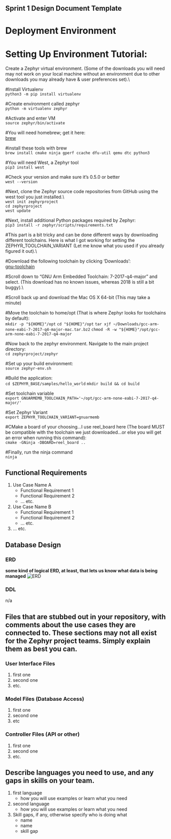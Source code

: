 ## Sprint 1 Design Document Template

# Deployment Environment

# Setting Up Environment Tutorial:

Create a Zephyr virtual environment. (Some of the downloads you will need may not work on your local machine without an environment due to other downloads you may already have & user preferences set).\

#Install Virtualenv\
 `python3 -m pip install virtualenv`

#Create environment called zephyr  
 `python -m virtualenv zephyr`

#Activate and enter VM  
 `source zephyr/bin/activate`

#You will need homebrew; get it here:\
[brew](https://brew.sh)

#install these tools with brew\
`brew install cmake ninja gperf ccache dfu-util qemu dtc python3`  

#You will need West, a Zephyr tool\
 `pip3 install west`  

#Check your version and make sure it’s 0.5.0 or better\
 `west --version`

#Next, clone the Zephyr source code repositories from GitHub using the west tool you just installed.\  
 `west init zephyrproject`  
 `cd zephyrproject`  
 `west update`  

#Next, install additional Python packages required by Zephyr:  
 `pip3 install -r zephyr/scripts/requirements.txt`

#This part is a bit tricky and can be done different ways by downloading different toolchains. Here is what I got working for setting the ZEPHYR_TOOLCHAIN_VARIANT (Let me know what you used if you already figured it out).\

#Download the following toolchain by clicking ‘Downloads’:\
[gnu-toolchain](https://developer.arm.com/tools-and-software/open-source-software/developer-tools/gnu-toolchain/gnu-rm)

#Scroll down to “GNU Arm Embedded Toolchain: 7-2017-q4-major” and select. (This download has no known issues, whereas 2018 is still a bit buggy).\

#Scroll back up and download the Mac OS X 64-bit (This may take a minute)

#Move the toolchain to home/opt (That is where Zephyr looks for toolchains by default):\
`mkdir -p "${HOME}"/opt`
`cd "${HOME}"/opt`
`tar xjf ~/Downloads/gcc-arm-none-eabi-7-2017-q4-major-mac.tar.bz2`
`chmod -R -w "${HOME}"/opt/gcc-arm-none-eabi-7-2017-q4-major`

#Now back to the zephyr environment. Navigate to the main project directory:\
`cd zephyrproject/zephyr`

#Set up your build environment:\
`source zephyr-env.sh`

#Build the application:\
`cd $ZEPHYR_BASE/samples/hello_world`
`mkdir build && cd build`

#Set toolchain variable\
`export GNUARMEMB_TOOLCHAIN_PATH='~/opt/gcc-arm-none-eabi-7-2017-q4-major/'`

#Set Zephyr Variant\
`export ZEPHYR_TOOLCHAIN_VARIANT=gnuarmemb`

#CMake a board of your choosing…I use reel_board here (The board MUST be compatible with the toolchain we just downloaded…or else you will get an error when running this command):\
`cmake -GNinja -DBOARD=reel_board ..`

#Finally, run the ninja command\
`ninja`

## Functional Requirements

1. Use Case Name A
	- Functional Requirement 1
	- Functional Requirement 2
	- ... etc.
2. Use Case Name B		
	- Functional Requirement 1
	- Functional Requirement 2
	- ... etc.
3. ... etc. 

## Database Design

### ERD

**some kind of logical ERD, at least, that lets us know what data is being managed**
![ERD](./images/erd.png)

### DDL 

n/a

## Files that are stubbed out in your repository, with comments about the use cases they are connected to. These sections may not all exist for the Zephyr project teams. Simply explain them as best you can. 

### User Interface Files

1. first one
2. second one
3. etc.


### Model Files (Database Access)

1. first one
2. second one
3. etc


### Controller Files (API or other)

1. first one 
2. second one
3. etc. 

## Describe languages you need to use, and any gaps in skills on your team. 

1. first language 
    - how you will use examples or learn what you need
2. second language 
    - how you will use examples or learn what you need
3. Skill gaps, if any, otherwise specify who is doing what
    - name
    - name
    - skill gap 

